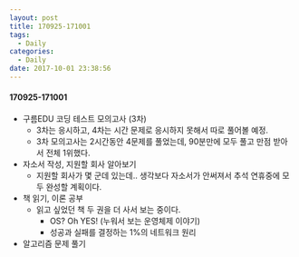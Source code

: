 ```yaml
---
layout: post
title: 170925-171001
tags:
  - Daily
categories:
  - Daily
date: 2017-10-01 23:38:56
---
```


#### 170925-171001

*   구름EDU 코딩 테스트 모의고사 (3차)
    *   3차는 응시하고, 4차는 시간 문제로 응시하지 못해서 따로 풀어볼 예정.
    *   3차 모의고사는 2시간동안 4문제를 풀었는데, 90분만에 모두 풀고 만점 받아서 전체 1위했다.
*   자소서 작성, 지원할 회사 알아보기
    *   지원할 회사가 몇 군데 있는데.. 생각보다 자소서가 안써져서 추석 연휴중에 모두 완성할 계획이다.
*   책 읽기, 이론 공부
    *   읽고 싶었던 책 두 권을 더 사서 보는 중이다.
        *   OS? Oh YES! (누워서 보는 운영체제 이야기)
        *   성공과 실패를 결정하는 1%의 네트워크 원리
*   알고리즘 문제 풀기

